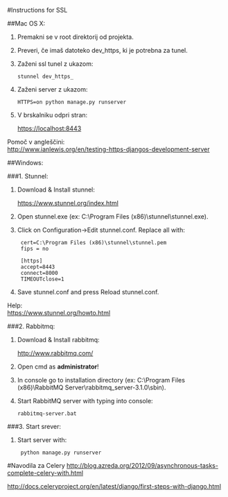 #Instructions for SSL

##Mac OS X:

1. Premakni se v root direktorij od projekta.
2. Preveri, če imaš datoteko dev_https, ki je potrebna za tunel.
3. Zaženi ssl tunel z ukazom: 
	
	`stunnel dev_https_`
	
4. Zaženi server z ukazom:
	
	`HTTPS=on python manage.py runserver`
	
5. V brskalniku odpri stran:

	<https://localhost:8443>

Pomoč v angleščini:  
<http://www.ianlewis.org/en/testing-https-djangos-development-server>


##Windows:

###1. Stunnel:

1. Download & Install stunnel:

    <https://www.stunnel.org/index.html>

2. Open stunnel.exe (ex: C:\Program Files (x86)\stunnel\stunnel.exe).

3. Click on Configuration->Edit stunnel.conf. Replace all with:

        cert=C:\Program Files (x86)\stunnel\stunnel.pem  
        fips = no      
        
        [https]  
        accept=8443  
        connect=8000  
        TIMEOUTclose=1  
 

4. Save stunnel.conf and press Reload stunnel.conf.

Help:  
<https://www.stunnel.org/howto.html>


###2. Rabbitmq:

1. Download & Install rabbitmq:

    <http://www.rabbitmq.com/>

2. Open cmd as **administrator**!

3. In console go to installation directory (ex: C:\Program Files (x86)\RabbitMQ Server\rabbitmq_server-3.1.0\sbin\).

4. Start RabbitMQ server with typing into console:

    `rabbitmq-server.bat`


###3. Start srever:

1. Start server with:
    
        python manage.py runserver



#Navodila za Celery
<http://blog.azreda.org/2012/09/asynchronous-tasks-complete-celery-with.html>

<http://docs.celeryproject.org/en/latest/django/first-steps-with-django.html>